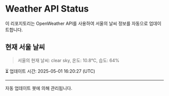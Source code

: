 
# Weather API Status

이 리포지토리는 OpenWeather API를 사용하여 서울의 날씨 정보를 자동으로 업데이트합니다.

## 현재 서울 날씨
> 서울의 현재 날씨: clear sky, 온도: 10.8°C, 습도: 64%

⏳ 업데이트 시간: 2025-05-01 16:20:27 (UTC)

---
자동 업데이트 봇에 의해 관리됩니다.
